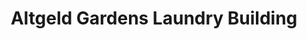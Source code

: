 ---
title: "Altgeld Gardens Laundry Building"
url: /chicago/altgeld-gardens-laundry-building/
shop: Wäscherei
---